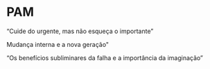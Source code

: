 # PAM

“Cuide do urgente, mas não esqueça o importante”

Mudança interna e a nova geração"

 “Os benefícios subliminares da falha e a importância da imaginação”